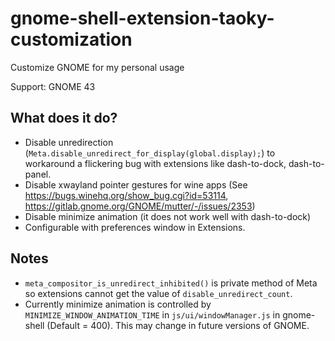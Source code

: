 # gnome-shell-extension-taoky-customization

Customize GNOME for my personal usage

Support: GNOME 43

## What does it do?

- Disable unredirection (`Meta.disable_unredirect_for_display(global.display);`) to workaround a flickering bug with extensions like dash-to-dock, dash-to-panel.
- Disable xwayland pointer gestures for wine apps (See <https://bugs.winehq.org/show_bug.cgi?id=53114>, <https://gitlab.gnome.org/GNOME/mutter/-/issues/2353>)
- Disable minimize animation (it does not work well with dash-to-dock)
- Configurable with preferences window in Extensions.

## Notes

- `meta_compositor_is_unredirect_inhibited()` is private method of Meta so extensions cannot get the value of `disable_unredirect_count`.
- Currently minimize animation is controlled by `MINIMIZE_WINDOW_ANIMATION_TIME` in `js/ui/windowManager.js` in gnome-shell (Default = 400). This may change in future versions of GNOME.
